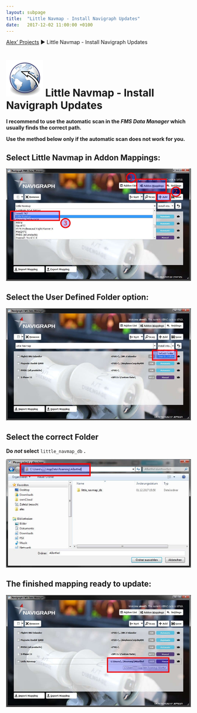 ```yaml
---
layout: subpage
title:  "Little Navmap - Install Navigraph Updates"
date:   2017-12-02 11:00:00 +0100
---
```

[Alex’ Projects](index.html) ► Little Navmap - Install Navigraph Updates
# ![Little Navmap](assets/images/navroute.png) Little Navmap - Install Navigraph Updates

**I recommend to use the automatic scan in the _FMS Data Manager_ which usually finds the correct path.**

**Use the method below only if the automatic scan does not work for you.**

## Select Little Navmap in Addon Mappings:

![Select Little Navmap in Addon Mappings](assets/images/navigraph1.jpg)

## Select the User Defined Folder option:

![Select User Defined Folder](assets/images/navigraph2.jpg)

## Select the correct Folder 
**Do _not_ select** `little_navmap_db` **.**

![Select Folder](assets/images/navigraph3.jpg)

## The finished mapping ready to update:

![The finished mapping ready to update](assets/images/navigraph4.jpg)